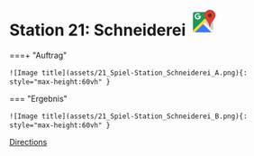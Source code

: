 
# Station 21: Schneiderei <a href="https://www.google.com/maps/dir/?api=1&travelmode=walking&destination=47.7994242,13.0183928"><img src="assets/google-maps.svg" width="48" height="48"></a>


===+ "Auftrag"

    ![Image title](assets/21_Spiel-Station_Schneiderei_A.png){: style="max-height:60vh" }


=== "Ergebnis"

    ![Image title](assets/21_Spiel-Station_Schneiderei_B.png){: style="max-height:60vh" }


[Directions](https://www.google.com/maps/dir/?api=1&travelmode=walking&destination=47.7994242,13.0183928)